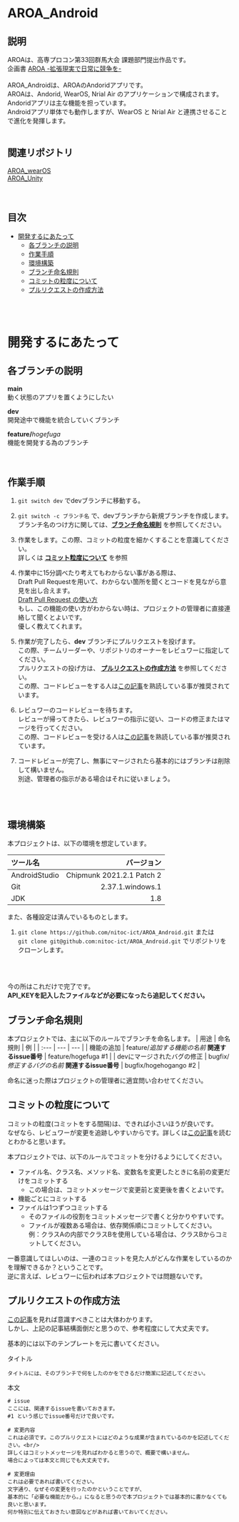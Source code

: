 # AROA_Android <!-- omit in toc -->

## 説明 <!-- omit in toc --> <br/>

AROAは、高専プロコン第33回群馬大会 課題部門提出作品です。<br/>
企画書 [AROA -拡張現実で日常に競争を-](https://drive.google.com/file/d/13uSCRXZHwz8V4P9N1hx53DmdcfdGsp91/view?usp=sharing)<br/>
<br/>
AROA_Androidは、AROAのAndoridアプリです。<br/>
AROAは、Andorid, WearOS, Nrial Air のアプリケーションで構成されます。<br/>
Andoridアプリは主な機能を担っています。<br/>
Androidアプリ単体でも動作しますが、WearOS と Nrial Air と連携させることで進化を発揮します。
<br/>
<br/>

## 関連リポジトリ <!-- omit in toc -->
[AROA_wearOS](https://github.com/nitoc-ict/AROA_wearOS)<br/>
[AROA_Unity](https://github.com/nitoc-ict/AROA_Unity)<br/>
<br/>
<br/>

## 目次 <!-- omit in toc --> <br/>
- [開発するにあたって](#開発するにあたって)
  - [各ブランチの説明](#各ブランチの説明)
  - [作業手順](#作業手順)
  - [環境構築](#環境構築)
  - [ブランチ命名規則 <br/>](#ブランチ命名規則-)
  - [コミットの粒度について <br/>](#コミットの粒度について-)
  - [プルリクエストの作成方法](#プルリクエストの作成方法)

<br/>
<br/>


# 開発するにあたって

## 各ブランチの説明

**main**<br/>
動く状態のアプリを置くようにしたい<br/>

**dev**<br/>
開発途中で機能を統合していくブランチ<br/>

**feature/**_hogefuga_<br/>
機能を開発する為のブランチ<br/>
<br/>
<br/>



## 作業手順
1. `git switch dev` でdevブランチに移動する。

1. `git switch -c ブランチ名` で、devブランチから新規ブランチを作成します。<br/>
ブランチ名のつけ方に関しては、[**ブランチ命名規則**](#ブランチ命名規則) を参照してください。

1. 作業をします。この際、コミットの粒度を細かくすることを意識してください。<br/>
詳しくは [**コミット粒度について**](#コミットの粒度について) を参照

1. 作業中に15分調べたり考えてもわからない事がある際は、<br/>
Draft Pull Requestを用いて、わからない箇所を聞くとコードを見ながら意見を出し合えます。<br/>
[Draft Pull Request の使い方](https://qiita.com/tatane616/items/13da1b6797a7b871ad58)<br/>
もし、この機能の使い方がわからない時は、プロジェクトの管理者に直接連絡して聞くとよいです。<br/>
優しく教えてくれます。

1. 作業が完了したら、**dev** ブランチにプルリクエストを投げます。<br/>
この際、チームリーダーや、リポジトリのオーナーをレビュワーに指定してください。<br/>
プルリクエストの投げ方は、 [**プルリクエストの作成方法**](#プルリクエストの作成方法) を参照してください。<br/>
この際、コードレビューをする人は[この記事](https://qiita.com/hinora/items/266fbfb62fd3d4c45edd)を熟読している事が推奨されています。

1. レビュワーのコードレビューを待ちます。<br/>
レビューが帰ってきたら、レビュワーの指示に従い、コードの修正またはマージを行ってください。<br/>
この際、コードレビューを受ける人は[この記事](https://qiita.com/hinora/items/fb083a97d6e2ab8a9aa3)を熟読している事が推奨されています。

1. コードレビューが完了し、無事にマージされたら基本的にはブランチは削除して構いません。<br/>
別途、管理者の指示がある場合はそれに従いましょう。
<br/>
<br/>

## 環境構築
本プロジェクトは、以下の環境を想定しています。<br/>

| ツール名 | バージョン |
| :--- | ---: |
| AndroidStudio | Chipmunk 2021.2.1 Patch 2 |
| Git | 2.37.1.windows.1 |
| JDK | 1.8 |

また、各種設定は済んでいるものとします。

1. `git clone https://github.com/nitoc-ict/AROA_Android.git` または<br/>
 `git clone git@github.com:nitoc-ict/AROA_Android.git` でリポジトリをクローンします。
<br/>
<br/>

今の所はこれだけで完了です。<br/>
**API_KEYを記入したファイルなどが必要になったら追記してください。**


## ブランチ命名規則 <br/>
本プロジェクトでは、主に以下のルールでブランチを命名します。
| 用途 | 命名規則 | 例 |
| :--- | --- | --- |
| 機能の追加 | feature/*追加する機能の名前* **関連するissue番号** | feature/hogefuga #1 |
| devにマージされたバグの修正 | bugfix/*修正するバグの名前* **関連するissue番号** | bugfix/hogehogango #2 |

命名に迷った際はプロジェクトの管理者に適宜問い合わせてください。

## コミットの粒度について <br/>
コミットの粒度(コミットをする間隔)は、できれば小さいほうが良いです。<br/>
なぜなら、レビュワーが変更を追跡しやすいからです。詳しくは[この記事](https://qiita.com/chihiro/items/04482caebc702e75e84d)を読むとわかると思います。<br/>

本プロジェクトでは、以下のルールでコミットを分けるようにしてください。
- ファイル名、クラス名、メソッド名、変数名を変更したときに名前の変更だけをコミットする
  - この場合は、コミットメッセージで変更前と変更後を書くとよいです。
- 機能ごとにコミットする
- ファイルは1つずつコミットする
  - そのファイルの役割をコミットメッセージで書くと分かりやすいです。
  - ファイルが複数ある場合は、依存関係順にコミットしてください。<br/>
  例：クラスAの内部でクラスBを使用している場合は、クラスBからコミットしてください。

一番意識してほしいのは、一連のコミットを見た人がどんな作業をしているのかを理解できるか？ということです。<br/>
逆に言えば、レビュワーに伝われば本プロジェクトでは問題ないです。

## プルリクエストの作成方法
[この記事](https://hydrakecat.hatenablog.jp/entry/2018/06/30/%E3%83%AC%E3%83%93%E3%83%A5%E3%83%BC%E3%81%97%E3%81%A6%E3%82%82%E3%82%89%E3%81%84%E3%82%84%E3%81%99%E3%81%84PR%E3%81%AE%E6%9B%B8%E3%81%8D%E6%96%B9)を見れば意識すべきことは大体わかります。<br/>
しかし、上記の記事結構面倒だと思うので、参考程度にして大丈夫です。

基本的には以下のテンプレートを元に書いてください。<br/>

タイトル<br/>
```
タイトルには、そのブランチで何をしたのかをできるだけ簡潔に記述してください。
```

本文<br/>
```
# issue
ここには、関連するissueを書いておきます。
#1 という感じでissue番号だけで良いです。

# 変更内容
これは必須です。このプルリクエストにはどのような成果が含まれているのかを記述してください。<br/>
詳しくはコミットメッセージを見ればわかると思うので、概要で構いません。
場合によっては本文と同じでも大丈夫です。

# 変更理由
これは必要であれば書いてください。
文字通り、なぜその変更を行ったのかということですが、
基本的に「必要な機能だから。」になると思うので本プロジェクトでは基本的に書かなくても良いと思います。
何か特別に伝えておきたい意図などがあれば書いておいてください。
```
